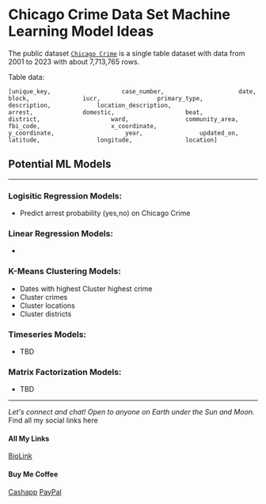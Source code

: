 # Chicago Crime Data Set Machine Learning Model Ideas 

The public dataset [`Chicago Crime`](https://cloud.google.com/bigquery?sq=1057666841514:f29282e50d984f96a6fa3395aa080abf&_ga=2.187413480.-1379782407.1673021064&project=paulkamau&ws=!1m4!1m3!3m2!1s1057666841514!2schicago_crime) is a single table dataset with data from 2001 to 2023 with about 7,713,765 rows.

Table data: 

`[unique_key,					
case_number,					
date,					
block,				
iucr,				
primary_type,				
description,			
location_description,					
arrest,				
domestic,					
beat,				
district,					
ward,				
community_area,					
fbi_code,					
x_coordinate,					
y_coordinate,					
year,				
updated_on,				
latitude,				
longitude,				
location]`		

## Potential ML Models
--------------------------------------------------------------------------------

### Logisitic Regression Models: 
- Predict arrest probability (yes,no) on Chicago Crime


### Linear Regression Models: 
- 


### K-Means Clustering Models: 
- Dates with highest Cluster highest crime
- Cluster crimes 
- Cluster locations
- Cluster districts

### Timeseries Models: 
- TBD


### Matrix Factorization Models: 
- TBD

--------------------------------------------------------------------------------
_Let's connect and chat! Open to anyone on Earth under the Sun and Moon._
Find all my social links here

#### All My Links
[BioLink](https://bio.link/paulkamau)


#### Buy Me Coffee
[Cashapp](https://bio.link/paulkamau)
[PayPal](https://paypal.me/paulkamau)
